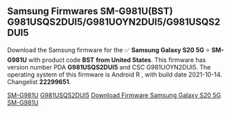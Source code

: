 <h2>Samsung Firmwares SM-G981U(BST) G981USQS2DUI5/G981UOYN2DUI5/G981USQS2DUI5</h2>
Download the Samsung firmware for the ✅ <strong>Samsung Galaxy S20 5G </strong> ⭐ <strong>SM-G981U</strong> with product code <strong>BST</strong> <strong> from United States</strong>. This firmware has version number PDA <strong>G981USQS2DUI5</strong> and CSC G981UOYN2DUI5. The operating system of this firmware is Android R , with build date 2021-10-14. Changelist <strong>22299651</strong>.


[SM-G981U](https://samfirm.shop/samsung/model/SM-G981U)
[G981USQS2DUI5](https://samfirm.shop/samsung/pda/G981USQS2DUI5)
[Download Firmware Samsung Galaxy S20 5G SM-G981U](https://samfirm.shop/samsung/firmware/465185)

